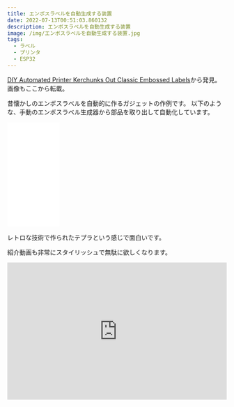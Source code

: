 ```yaml
---
title: エンボスラベルを自動生成する装置
date: 2022-07-13T00:51:03.860132
description: エンボスラベルを自動生成する装置
image: /img/エンボスラベルを自動生成する装置.jpg
tags:
  - ラベル
  - プリンタ
  - ESP32
---
```

[DIY Automated Printer Kerchunks Out Classic Embossed Labels](https://hackaday.com/2022/06/15/diy-automated-printer-kerchunks-out-classic-embossed-labels/)から発見。画像もここから転載。

昔懐かしのエンボスラベルを自動的に作るガジェットの作例です。
以下のような、手動のエンボスラベル生成器から部品を取り出して自動化しています。

<iframe sandbox="allow-popups allow-scripts allow-modals allow-forms allow-same-origin" style="width:120px;height:240px;" marginwidth="0" marginheight="0" scrolling="no" frameborder="0" src="//rcm-fe.amazon-adsystem.com/e/cm?lt1=_blank&bc1=000000&IS2=1&bg1=FFFFFF&fc1=000000&lc1=0000FF&t=inajob-22&language=ja_JP&o=9&p=8&l=as4&m=amazon&f=ifr&ref=as_ss_li_til&asins=B08BX2FX2K&linkId=8ec3c7fb3b42e95f732f82b0d73f676b"></iframe>

レトロな技術で作られたテプラという感じで面白いです。

紹介動画も非常にスタイリッシュで無駄に欲しくなります。

<iframe width="100%" height="315" src="https://www.youtube.com/embed/F0E5adLQ-AY" title="YouTube video player" frameborder="0" allow="accelerometer; autoplay; clipboard-write; encrypted-media; gyroscope; picture-in-picture" allowfullscreen></iframe>

